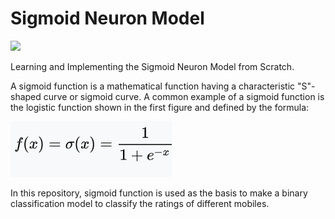 # Sigmoid Neuron Model

<img src="https://github.com/favicon.ico" width="48">

Learning and Implementing the Sigmoid Neuron Model from Scratch.

A sigmoid function is a mathematical function having a characteristic "S"-shaped curve or sigmoid curve. A common example of a sigmoid function is the logistic function shown in the first figure and defined by the formula:

![](image/image.png)


In this repository, sigmoid function is used as the basis to make a binary classification model to classify the ratings of different mobiles.
